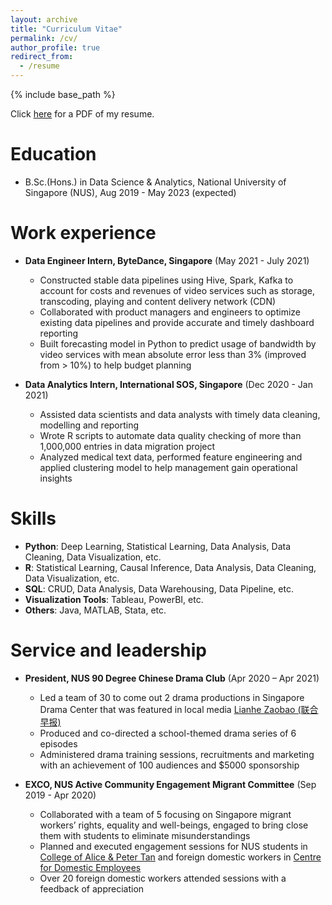 ```yaml
---
layout: archive
title: "Curriculum Vitae"
permalink: /cv/
author_profile: true
redirect_from:
  - /resume
---
```


{% include base_path %}

Click [here](./files/resume.pdf) for a PDF of my resume.

Education
======
* B.Sc.(Hons.) in Data Science & Analytics, National University of Singapore (NUS), Aug 2019 - May 2023 (expected)

Work experience
======
* **Data Engineer Intern, ByteDance, Singapore** (May 2021 - July 2021)
  * Constructed stable data pipelines using Hive, Spark, Kafka to account for costs and revenues of video services such as storage, transcoding, playing and content delivery network (CDN)
  * Collaborated with product managers and engineers to optimize existing data pipelines and provide accurate and timely dashboard reporting
  * Built forecasting model in Python to predict usage of bandwidth by video services with mean absolute error less than 3% (improved from > 10%) to help budget planning

* **Data Analytics Intern, International SOS, Singapore** (Dec 2020 - Jan 2021)
  * Assisted data scientists and data analysts with timely data cleaning, modelling and reporting
  * Wrote R scripts to automate data quality checking of more than 1,000,000 entries in data migration project
  * Analyzed medical text data, performed feature engineering and applied clustering model to help management gain operational insights

Skills
======
* **Python**: Deep Learning, Statistical Learning, Data Analysis, Data Cleaning, Data Visualization, etc.
* **R**: Statistical Learning, Causal Inference, Data Analysis, Data Cleaning, Data Visualization, etc.
* **SQL**: CRUD, Data Analysis, Data Warehousing, Data Pipeline, etc.
* **Visualization Tools**: Tableau, PowerBI, etc.
* **Others**: Java, MATLAB, Stata, etc.

<!-- Publications
======
  <ul>{% for post in site.publications %}
    {% include archive-single-cv.html %}
  {% endfor %}</ul>
  
Talks
======
  <ul>{% for post in site.talks %}
    {% include archive-single-talk-cv.html %}
  {% endfor %}</ul>
  
Teaching
======
  <ul>{% for post in site.teaching %}
    {% include archive-single-cv.html %}
  {% endfor %}</ul> -->
  
Service and leadership
======
* **President, NUS 90 Degree Chinese Drama Club** (Apr 2020 – Apr 2021)
  * Led a team of 30 to come out 2 drama productions in Singapore Drama Center that was featured in local media [Lianhe Zaobao (联合早报)](https://www.zaobao.com.sg/lifestyle/culture/story20210506-1144652) 
  * Produced and co-directed a school-themed drama series of 6 episodes
  * Administered drama training sessions, recruitments and marketing with an achievement of 100 audiences and $5000 sponsorship

* **EXCO, NUS Active Community Engagement Migrant Committee** (Sep 2019 - Apr 2020)
  * Collaborated with a team of 5 focusing on Singapore migrant workers’ rights, equality and well-beings, engaged to bring close them with students to eliminate misunderstandings
  * Planned and executed engagement sessions for NUS students in [College of Alice & Peter Tan](https://capt.nus.edu.sg/) and foreign domestic workers in [Centre for Domestic Employees](https://www.cde.org.sg/wps/portal/cde/home/)
  * Over 20 foreign domestic workers attended sessions with a feedback of appreciation
